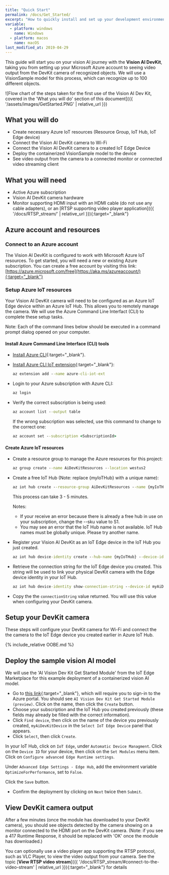 ```yaml
---
title: "Quick Start"
permalink: /docs/Get_Started/
excerpt: "How to quickly install and set up your development environment to use the Vision AI DevKit."
variable:
  - platform: windows
    name: Windows
  - platform: macos
    name: macOS
last_modified_at: 2019-04-29
---
```

This guide will start you on your vision AI journey with the **Vision AI DevKit**, taking you from setting up your Microsoft Azure account to seeing video output from the DevKit camera of recognized objects. We will use a VisionSample model for this process, which can recognize up to 100 different objects.

  ![Flow chart of the steps taken for the first use of the Vision AI Dev Kit, covered in the 'What you will do' section of this document]({{ '/assets/images/GetStarted.PNG' | relative_url }})

## What you will do

- Create necessary Azure IoT resources (Resource Group, IoT Hub, IoT Edge device)
- Connect the Vision AI DevKit camera to Wi-Fi
- Connect the Vision AI DevKit camera to a created IoT Edge Device
- Deploy the containerized VisionSample model to the device
- See video output from the camera to a connected monitor or connected video streaming client

## What you will need

- Active Azure subscription
- Vision AI DevKit camera hardware
- Monitor supporting HDMI input with an HDMI cable (do not use any cable adapters), or an [RTSP supporting video player application]({{ '/docs/RTSP_stream/' | relative_url }}){:target="_blank"}

## Azure account and resources

### Connect to an Azure account

The Vision AI DevKit is configured to work with Microsoft Azure IoT resources. To get started, you will need a new or existing Azure subscription. You can create a free account by visiting this link: [https://azure.microsoft.com/free](https://aka.ms/azureaccount/){:target="_blank"}

### Setup Azure IoT resources

Your Vision AI DevKit camera will need to be configured as an Azure IoT Edge device within an Azure IoT Hub. This allows you to remotely manage the camera. We will use the Azure Command Line Interfact (CLI) to complete these setup tasks.

Note: Each of the command lines below should be executed in a command prompt dialog opened on your computer.

#### Install Azure Command Line Interface (CLI) tools

- [Install Azure CLI](https://docs.microsoft.com/en-us/cli/azure/install-azure-cli?view=azure-cli-latest){:target="_blank"}.

- [Install Azure CLI IoT extension](https://github.com/Azure/azure-iot-cli-extension){:target="_blank"}:

    ```cmd
    az extension add --name azure-cli-iot-ext
    ```

- Login to your Azure subscription with Azure CLI:

    ```cmd
    az login
    ```

- Verify the correct subscription is being used:

    ```cmd
    az account list --output table
    ```

    If the wrong subscription was selected, use this command to change to the correct one:

    ```cmd
    az account set --subscription <SubscriptionId>
    ```

#### Create Azure IoT resources

- Create a resource group to manage the Azure resources for this project:

    ```cmd
    az group create --name AiDevKitResources --location westus2
    ```

- Create a free IoT Hub (Note: replace {myIoTHub} with a unique name):

    ```cmd
    az iot hub create --resource-group AiDevKitResources --name {myIoTHub} --sku F1
    ```

  This process can take 3 - 5 minutes.

  Notes:

    - If your receive an error because there is already a free hub in use on your subscription, change the --sku value to S1.
    - You may see an error that the IoT Hub name is not available. IoT Hub names must be globally unique. Please try another name.

- Register your Vision AI DevKit as an IoT Edge device in the IoT Hub you just created.

    ```cmd
    az iot hub device-identity create --hub-name {myIoTHub} --device-id myAiDevKitDevice --edge-enabled
    ```

- Retrieve the connection string for the IoT Edge device you created. This string will be used to link your physical DevKit camera with the Edge device identity in your IoT Hub.

    ```cmd
    az iot hub device-identity show-connection-string --device-id myAiDevKitDevice --hub-name {myIoTHub}
    ```

- Copy the the `connectionString` value returned. You will use this value when configuring your DevKit camera.

## Setup your DevKit camera

These steps will configure your DevKit camera for Wi-Fi and connect the the camera to the IoT Edge device you created earlier in Azure IoT Hub.

{% include_relative OOBE.md %}

## Deploy the sample vision AI model

We will use the 'AI Vision Dev Kit Get Started Module' from the IoT Edge Marketplace for this example deployment of a containerized vision AI model.

- Go to [this link](https://ms.portal.azure.com/?microsoft_azure_marketplace_ItemHideKey=AIDevKitPreview#blade/Microsoft_Azure_Marketplace/GalleryFeaturedMenuItemBlade/selectedMenuItemId/home/searchQuery/AI%20vision%20dev%20kit/resetMenuId/){:target="_blank"}, which will require you to sign-in to the Azure portal. You should see `AI Vision Dev Kit Get Started Module (preview)`. Click on the name, then click the `Create` button.
- Choose your subscription and the IoT Hub you created previously (these fields may already be filled with the correct information).
- Click `Find device`, then click on the name of the device you previously created, `myAiDevKitDevice` in the `Select IoT Edge Device` panel that appears.
- Click `Select`, then click `Create`.

In your IoT Hub, click on `IoT Edge`, under `Automatic Device Managment`. Click on the `Device ID` for your device, then click on the `Set Modules` menu item. Click on `Configure advanced Edge Runtime settings`.

Under `Advanced Edge Settings - Edge Hub`, add the environment variable `OptimizeForPerformance`, set to `False`.

Click the `Save` button.

- Confirm the deployment by clicking on `Next` twice then `Submit`.

## View DevKit camera output

After a few minutes (once the module has downloaded to your DevKit camera), you should see objects  detected by the camera showing on a monitor connected to the HDMI port on the DevKit camera. (Note: if you see a 417 Runtime Response, it should be replaced with 'OK' once the module has downloaded.)

You can optionally use a video player app supporting the RTSP protocol, such as VLC Player, to view the video output from your camera. See the topic [**View RTSP video stream**]({{ '/docs/RTSP_stream/#connect-to-the-video-stream' | relative_url }}){:target="_blank"} for details
